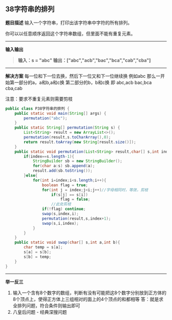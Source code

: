 ## 38字符串的排列
**题目描述**
输入一个字符串，打印出该字符串中字符的所有排列。

你可以以任意顺序返回这个字符串数组，但里面不能有重复元素。

---
**输入输出**
>**输入：**s = "abc"
**输出：[**"abc","acb","bac","bca","cab","cba"**]**
---
**解决方案**
每一位和下一位去换，然后下一位又和下一位继续换
例如abc
那么一开始第一部分的a，a和b,a和c换
第二部分的b，b和c换
即
abc,acb
bac,bca
cba,cab

注意：要求不重复元素则需要剪枝
```java
public class P38字符串的排列 {
    public static void main(String[] args) {
        permutation("abc");
    }
    public static String[] permutation(String s) {
        List<String> result = new ArrayList<>();
        permutation(result,s.toCharArray(),0);
        return result.toArray(new String[result.size()]);
    }
    public static void permutation(List<String> result,char[] s,int index){
        if(index==s.length-1){
            StringBuilder sb = new StringBuilder();
            for(char a:s) sb.append(a);
            result.add(sb.toString());
        }else{
            for(int i=index;i<s.length;i++){
                boolean flag = true;
                for(int j = index;j<i;j++)//字母相同时，等效，剪枝
                    if(s[j] == s[i])
                        flag = false;
                    //此处剪枝
                if(!flag) continue;
                swap(s,index,i);
                permutation(result,s,index+1);
                swap(s,i,index);
            }
        }
    }
    public static void swap(char[] s,int a,int b){
        char temp = s[a];
        s[a] = s[b];
        s[b] = temp;
    }
}
```
---
**举一反三**

1. 输入一个含有8个数字的数组，判断有没有可能把这8个数字分别放到正方体的8个顶点上，使得正方体上三组相对的面上的4个顶点的和都相等
答：就是求全排列问题，符合条件则输出即可
2. 八皇后问题 - 经典深搜问题
